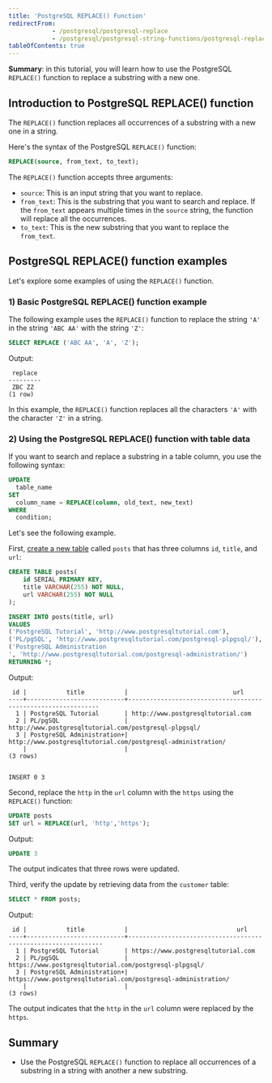 ```yaml
---
title: 'PostgreSQL REPLACE() Function'
redirectFrom:
            - /postgresql/postgresql-replace 
            - /postgresql/postgresql-string-functions/postgresql-replace
tableOfContents: true
---
```


**Summary**: in this tutorial, you will learn how to use the PostgreSQL `REPLACE()` function to replace a substring with a new one.

## Introduction to PostgreSQL REPLACE() function

The `REPLACE()` function replaces all occurrences of a substring with a new one in a string.

Here's the syntax of the PostgreSQL `REPLACE()` function:

```sql
REPLACE(source, from_text, to_text);
```

The `REPLACE()` function accepts three arguments:

- `source`: This is an input string that you want to replace.
- `from_text`: This is the substring that you want to search and replace. If the `from_text` appears multiple times in the `source` string, the function will replace all the occurrences.
- `to_text`: This is the new substring that you want to replace the `from_text`.

## PostgreSQL REPLACE() function examples

Let's explore some examples of using the `REPLACE()` function.

### 1) Basic PostgreSQL REPLACE() function example

The following example uses the `REPLACE()` function to replace the string `'A'` in the string `'ABC AA'` with the string `'Z'`:

```sql
SELECT REPLACE ('ABC AA', 'A', 'Z');
```

Output:

```
 replace
---------
 ZBC ZZ
(1 row)
```

In this example, the `REPLACE()` function replaces all the characters `'A'` with the character `'Z'` in a string.

### 2) Using the PostgreSQL REPLACE() function with table data

If you want to search and replace a substring in a table column, you use the following syntax:

```sql
UPDATE
  table_name
SET
  column_name = REPLACE(column, old_text, new_text)
WHERE
  condition;
```

Let's see the following example.

First, [create a new table](/postgresql/postgresql-create-table) called `posts` that has three columns `id`, `title`, and `url`:

```sql
CREATE TABLE posts(
    id SERIAL PRIMARY KEY,
    title VARCHAR(255) NOT NULL,
    url VARCHAR(255) NOT NULL
);

INSERT INTO posts(title, url)
VALUES
('PostgreSQL Tutorial', 'http://www.postgresqltutorial.com'),
('PL/pgSQL', 'http://www.postgresqltutorial.com/postgresql-plpgsql/'),
('PostgreSQL Administration
', 'http://www.postgresqltutorial.com/postgresql-administration/')
RETURNING *;
```

Output:

```
 id |           title           |                             url
----+---------------------------+--------------------------------------------------------------
  1 | PostgreSQL Tutorial       | http://www.postgresqltutorial.com
  2 | PL/pgSQL                  | http://www.postgresqltutorial.com/postgresql-plpgsql/
  3 | PostgreSQL Administration+| http://www.postgresqltutorial.com/postgresql-administration/
    |                           |
(3 rows)


INSERT 0 3
```

Second, replace the `http` in the `url` column with the `https` using the `REPLACE()` function:

```sql
UPDATE posts
SET url = REPLACE(url, 'http','https');
```

Output:

```sql
UPDATE 3
```

The output indicates that three rows were updated.

Third, verify the update by retrieving data from the `customer` table:

```sql
SELECT * FROM posts;
```

Output:

```
 id |           title           |                              url
----+---------------------------+---------------------------------------------------------------
  1 | PostgreSQL Tutorial       | https://www.postgresqltutorial.com
  2 | PL/pgSQL                  | https://www.postgresqltutorial.com/postgresql-plpgsql/
  3 | PostgreSQL Administration+| https://www.postgresqltutorial.com/postgresql-administration/
    |                           |
(3 rows)
```

The output indicates that the `http` in the `url` column were replaced by the `https`.

## Summary

- Use the PostgreSQL `REPLACE()` function to replace all occurrences of a substring in a string with another a new substring.
